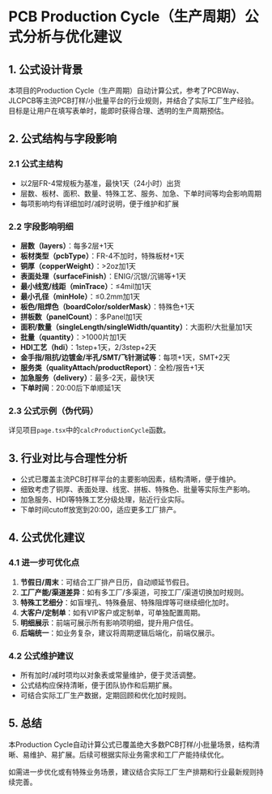 # PCB Production Cycle（生产周期）公式分析与优化建议

## 1. 公式设计背景

本项目的Production Cycle（生产周期）自动计算公式，参考了PCBWay、JLCPCB等主流PCB打样/小批量平台的行业规则，并结合了实际工厂生产经验。目标是让用户在填写表单时，能即时获得合理、透明的生产周期预估。

## 2. 公式结构与字段影响

### 2.1 公式主结构
- 以2层FR-4常规板为基准，最快1天（24小时）出货
- 层数、板材、面积、数量、特殊工艺、服务、加急、下单时间等均会影响周期
- 每项影响均有详细加时/减时说明，便于维护和扩展

### 2.2 字段影响明细
- **层数（layers）**：每多2层+1天
- **板材类型（pcbType）**：FR-4不加时，特殊板材+1天
- **铜厚（copperWeight）**：>2oz加1天
- **表面处理（surfaceFinish）**：ENIG/沉银/沉锡等+1天
- **最小线宽/线距（minTrace）**：≤4mil加1天
- **最小孔径（minHole）**：≤0.2mm加1天
- **板色/阻焊色（boardColor/solderMask）**：特殊色+1天
- **拼板数（panelCount）**：多Panel加1天
- **面积/数量（singleLength/singleWidth/quantity）**：大面积/大批量加1天
- **批量（quantity）**：>1000片加1天
- **HDI工艺（hdi）**：1step+1天，2/3step+2天
- **金手指/阻抗/边镀金/半孔/SMT/飞针测试等**：每项+1天，SMT+2天
- **服务类（qualityAttach/productReport）**：全检/报告+1天
- **加急服务（delivery）**：最多-2天，最快1天
- **下单时间**：20:00后下单顺延1天

### 2.3 公式示例（伪代码）
详见项目`page.tsx`中的`calcProductionCycle`函数。

## 3. 行业对比与合理性分析

- 公式已覆盖主流PCB打样平台的主要影响因素，结构清晰，便于维护。
- 细致考虑了铜厚、表面处理、线宽、拼板、特殊色、批量等实际生产影响。
- 加急服务、HDI等特殊工艺分级处理，贴近行业实际。
- 下单时间cutoff放宽到20:00，适应更多工厂排产。

## 4. 公式优化建议

### 4.1 进一步可优化点
1. **节假日/周末**：可结合工厂排产日历，自动顺延节假日。
2. **工厂产能/渠道差异**：如有多工厂/多渠道，可按工厂/渠道切换加时规则。
3. **特殊工艺细分**：如盲埋孔、特殊叠层、特殊阻焊等可继续细化加时。
4. **大客户/定制单**：如有VIP客户或定制单，可单独配置周期。
5. **明细展示**：前端可展示所有影响项明细，提升用户信任。
6. **后端统一**：如业务复杂，建议将周期逻辑后端化，前端仅展示。

### 4.2 公式维护建议
- 所有加时/减时项均以对象表或常量维护，便于灵活调整。
- 公式结构应保持清晰，便于团队协作和后期扩展。
- 可结合实际工厂生产数据，定期回顾和优化加时规则。

## 5. 总结

本Production Cycle自动计算公式已覆盖绝大多数PCB打样/小批量场景，结构清晰、易维护、易扩展。后续可根据实际业务需求和工厂产能持续优化。

如需进一步优化或有特殊业务场景，建议结合实际工厂生产排期和行业最新规则持续完善。 